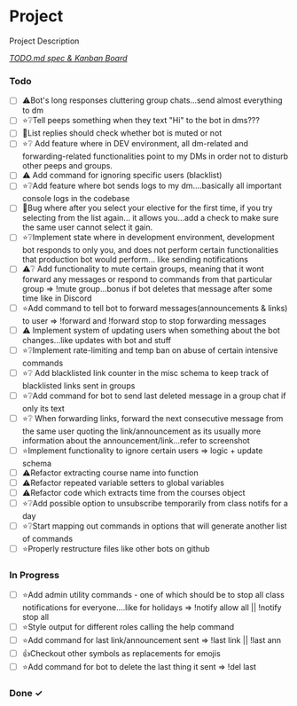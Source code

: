 # Project

Project Description

<em>[TODO.md spec & Kanban Board](https://bit.ly/3fCwKfM)</em>

### Todo

- [ ] ⚠️Bot's long responses cluttering group chats...send almost everything to dm  
- [ ] ⭐❔Tell peeps something when they text "Hi" to the bot in dms???  
- [ ] 🐞List replies should check whether bot is muted or not  
- [ ] ⭐❔ Add feature where in DEV environment, all dm-related and forwarding-related functionalities point to my DMs in order not to disturb other peeps and groups.  
- [ ] ⚠️ Add command for ignoring specific users (blacklist)  
- [ ] ⭐❔Add feature where bot sends logs to my dm....basically all important console logs in the codebase  
- [ ] 🐞Bug where after you select your elective for the first time, if you try selecting from the list again... it allows you...add a check to make sure the same user cannot select it gain.  
- [ ] ⭐❔Implement state where in development environment, development bot responds to only you, and does not perform certain functionalities that production bot would perform... like sending notifications  
- [ ] ⚠️❔ Add functionality to mute certain groups, meaning that it wont forward any messages or respond to commands from that particular group => !mute group...bonus if bot deletes that message after some time like in Discord  
- [ ] ⭐Add command to tell bot to forward messages(announcements & links) to user => !forward and !forward stop to stop forwarding messages  
- [ ] ⚠️ Implement system of updating users when something about the bot changes...like updates with bot and stuff  
- [ ] ⭐❔Implement rate-limiting and temp ban on  abuse of certain intensive commands  
- [ ] ⭐❔ Add blacklisted link counter in the misc schema to keep track of blacklisted links sent in groups  
- [ ] ⭐❔Add command for bot to send last deleted message in a group chat if only its text  
- [ ] ⭐❔ When forwarding links, forward the next consecutive message from the same user quoting the link/announcement as its usually more information about the announcement/link...refer to screenshot  
- [ ] ⭐Implement functionality to ignore certain users => logic + update schema  
- [ ] ⚠️Refactor extracting course name into function  
- [ ] ⚠️Refactor repeated variable setters to global variables  
- [ ] ⚠️Refactor code which extracts time from the courses object  
- [ ] ⭐❔Add possible option to unsubscribe temporarily from class notifs for a day  
- [ ] ⭐❔Start mapping out commands in options that will generate another list of commands  
- [ ] ⭐Properly restructure files like other bots on github  

### In Progress

- [ ] ⭐Add admin utility commands - one of which should be to stop all class notifications for everyone....like for holidays => !notify allow all || !notify stop all  
- [ ] ⭐Style output for different roles calling the help command  
- [ ] ⭐Add command for last link/announcement sent => !last link || !last ann  
- [ ] 👍Checkout other symbols as replacements for emojis  
- [ ] ⭐Add command for bot to delete the last thing it sent => !del last  

### Done ✓


